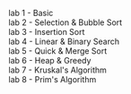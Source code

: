 lab 1 - Basic\
lab 2 - Selection & Bubble Sort\
lab 3 - Insertion Sort\
lab 4 - Linear & Binary Search\
lab 5 - Quick & Merge Sort\
lab 6 - Heap & Greedy\
lab 7 - Kruskal's Algorithm\
lab 8 - Prim's Algorithm